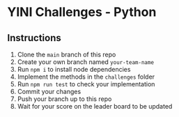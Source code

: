 # YINI Challenges - Python

## Instructions

1. Clone the `main` branch of this repo
1. Create your own branch named `your-team-name`
1. Run `npm i` to install node dependencies
1. Implement the methods in the `challenges` folder
1. Run `npm run test` to check your implementation
1. Commit your changes
1. Push your branch up to this repo
1. Wait for your score on the leader board to be updated
